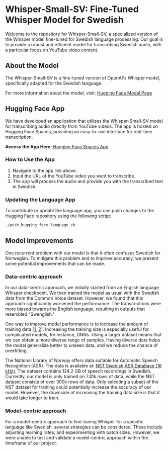 # Whisper-Small-SV: Fine-Tuned Whisper Model for Swedish

Welcome to the repository for Whisper-Small-SV, a specialized version of the Whisper model fine-tuned for Swedish 
language processing. Our goal is to provide a robust and efficient model for transcribing Swedish audio, with a 
particular focus on YouTube video content.

## About the Model

The Whisper-Small-SV is a fine-tuned version of OpenAI's Whisper model, specifically adapted for the Swedish language.

For more information about the model, visit: [Hugging Face Model Page](https://huggingface.co/GroupSix/whisper-small-sv)

## Hugging Face App

We have developed an application that utilizes the Whisper-Small-SV model for transcribing audio directly from YouTube 
videos. The app is hosted on Hugging Face Spaces, providing an easy-to-use interface for real-time transcription.

**Access the App Here:** [Hugging Face Spaces App](https://huggingface.co/spaces/GroupSix/language)

### How to Use the App

1. Navigate to the app link above.
2. Input the URL of the YouTube video you want to transcribe.
3. The app will process the audio and provide you with the transcribed text in Swedish.

### Updating the Language App

To contribute or update the language app, you can push changes to the Hugging Face repository using the following 
script:

```bash
./push_hugging_face_language.sh
```

## Model Improvements
One recurrent problem with our model is that it often confuses Swedish for Norwegian. To mitigate this problem and to improve accuracy, we present some potential improvements that can be made.

### Data-centric approach
In our data-centric approach, we initially started from an English language Whisper checkpoint. We then trained the model as usual with the Swedish data from the Common Voice dataset. However, we found that this approach significantly worsened the performance. The transcriptions were more biased towards the English language, resulting in outputs that resembled "Swenglish."

One way to improve model performance is to increase the amount of training data [[1](https://machinelearningmastery.com/improve-deep-learning-performance/), [2](https://iopscience.iop.org/article/10.1088/1742-6596/1168/2/022022/pdf)]. Increasing the training size is especially useful for complicated models, for instance, DNNs. Using a larger dataset means that we can obtain a more diverse range of samples. Having diverse data helps the model generalize better to unseen data, and we reduce the chance of overfitting.

The National Library of Norway offers data suitable for Automatic Speech Recognition (ASR). The data is available at: [NST Swedish ASR Database (16 kHz)](https://www.nb.no/sprakbanken/en/resource-catalogue/oai-nb-no-sbr-56/). The dataset contains 124.2 GB of speech recordings in Swedish. Currently, our model is only trained on 7.41k rows of data, while the NST dataset consists of over 300k rows of data. Only selecting a subset of the NST dataset for training could potentially increase the accuracy of our model. However, the downside of increasing the training data size is that it would take longer to train.

### Model-centric approach
For a model-centric approach to fine-tuning Whisper for a specific language like Swedish, several strategies can be 
considered. These include adjusting learning rates, and experimenting with batch sizes. However, we were unable to test 
and validate a model-centric approach within the timeframe of our project.
